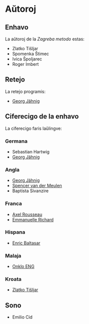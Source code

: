 # Aŭtoroj

## Enhavo 

La aŭtoroj de la *Zagreba metodo* estas:

- Zlatko Tišljar
- Spomenka Štimec
- Ivica Špoljarec
- Roger Imbert

## Retejo

La retejo programis:

- [Georg Jähnig](https://github.com/georgjaehnig/)

## Ciferecigo de la enhavo

La ciferecigo faris laŭlingve:

### Germana

- Sebastian Hartwig
- [Georg Jähnig](https://github.com/georgjaehnig/)

### Angla

- [Georg Jähnig](https://github.com/georgjaehnig/)
- [Spencer van der Meulen](https://github.com/Rajzin)
- Baptista Sivanzire


### Franca

- [Axel Rousseau](https://github.com/axel584)
- [Emmanuelle Richard](https://github.com/emmrichard)

### Hispana

- [Enric Baltasar](https://github.com/EnricBaltasar/)

### Malaja

- [Onklo ENG](https://github.com/onklo/)

### Kroata

- [Zlatko Tišljar](https://github.com/ztisljar)

## Sono

- Emilio Cid

